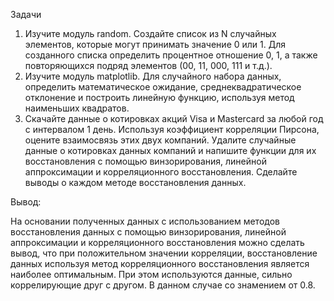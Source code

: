 Задачи

1.	Изучите модуль random. Создайте список из N случайных элементов, которые могут принимать значение 0 или 1.
Для созданного списка определить процентное отношение 0, 1, а также повторяющихся подряд элементов (00, 11, 000, 111 и т.д.).
2.	Изучите модуль matplotlib. Для случайного набора данных, определить математическое ожидание, среднеквадратическое отклонение
и построить линейную функцию, используя метод наименьших квадратов.
3.	Скачайте данные о котировках акций Visa и Mastercard за любой год с интервалом 1 день.
Используя коэффициент корреляции Пирсона, оцените взаимосвязь этих двух компаний.
Удалите случайные данные о котировках данных компаний и напишите функции для их восстановления
с помощью винзорирования, линейной аппроксимации и корреляционного восстановления.
Сделайте выводы о каждом методе восстановления данных.


Вывод:

На основании полученных данных с использованием методов восстановления данных с помощью винзорирования,
линейной аппроксимации и корреляционного восстановления можно сделать вывод, что при положительном значении корреляции,
восстановление данных используя метод корреляционного восстановления является наиболее оптимальным.
При этом используются данные, сильно коррелирующие друг с другом. В данном случае со знамением от 0.8.
